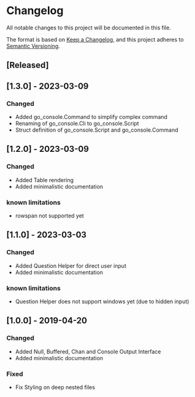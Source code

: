 # Changelog
All notable changes to this project will be documented in this file.

The format is based on [Keep a Changelog](https://keepachangelog.com/en/1.0.0/),
and this project adheres to [Semantic Versioning](https://semver.org/spec/v2.0.0.html).

## [Released]

## [1.3.0] - 2023-03-09

### Changed

- Added go_console.Command to simplify complex command
- Renaming of go_console.Cli to go_console.Script
- Struct definition of go_console.Script and go_console.Command

## [1.2.0] - 2023-03-09

### Changed

- Added Table rendering
- Added minimalistic documentation

### known limitations

- rowspan not supported yet 

## [1.1.0] - 2023-03-03

### Changed

- Added Question Helper for direct user input
- Added minimalistic documentation

### known limitations

- Question Helper does not support windows yet (due to hidden input)

## [1.0.0] - 2019-04-20

### Changed

- Added Null, Buffered, Chan and Console Output Interface
- Added minimalistic documentation

### Fixed

- Fix Styling on deep nested files